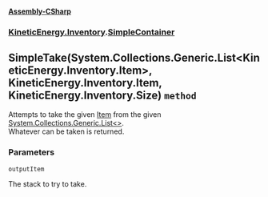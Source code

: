 #### [Assembly-CSharp](./Assembly-CSharp.md 'Assembly-CSharp')
### [KineticEnergy.Inventory](./Assembly-CSharp.md#KineticEnergy-Inventory 'KineticEnergy.Inventory').[SimpleContainer](./KineticEnergy-Inventory-SimpleContainer.md 'KineticEnergy.Inventory.SimpleContainer')
## SimpleTake(System.Collections.Generic.List&lt;KineticEnergy.Inventory.Item&gt;, KineticEnergy.Inventory.Item, KineticEnergy.Inventory.Size) `method`
Attempts to take the given [Item](./KineticEnergy-Inventory-Item.md 'KineticEnergy.Inventory.Item') from the given [System.Collections.Generic.List&lt;&gt;](https://docs.microsoft.com/en-us/dotnet/api/System.Collections.Generic.List-1 'System.Collections.Generic.List&lt;&gt;').  
            Whatever can be taken is returned.
### Parameters

<a name='KineticEnergy-Inventory-SimpleContainer-SimpleTake(System-Collections-Generic-List-KineticEnergy-Inventory-Item--_KineticEnergy-Inventory-Item-_KineticEnergy-Inventory-Size)-outputItem'></a>
`outputItem`

The stack to try to take.
